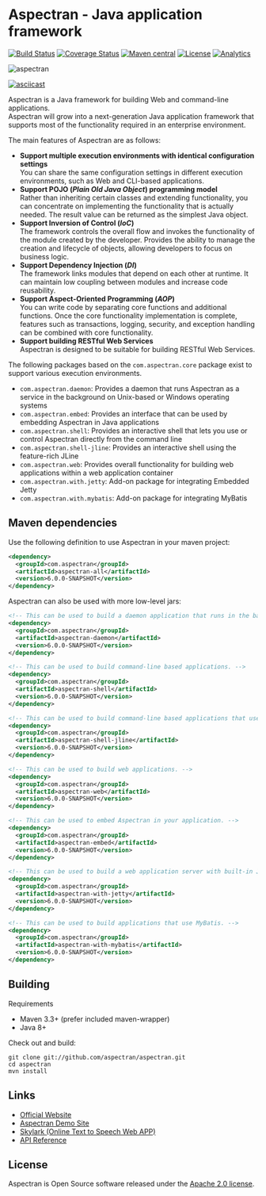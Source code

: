 # Aspectran - Java application framework

[![Build Status](https://travis-ci.org/aspectran/aspectran.svg?branch=master)](https://travis-ci.org/aspectran/aspectran)
[![Coverage Status](https://coveralls.io/repos/github/aspectran/aspectran/badge.svg?branch=master)](https://coveralls.io/github/aspectran/aspectran?branch=master)
[![Maven central](https://maven-badges.herokuapp.com/maven-central/com.aspectran/aspectran/badge.svg#v6.0.0-SNAPSHOT)](https://maven-badges.herokuapp.com/maven-central/com.aspectran/aspectran)
[![License](https://img.shields.io/:license-apache-orange.svg)](https://www.apache.org/licenses/LICENSE-2.0.html)
[![Analytics](https://ga-beacon.appspot.com/UA-66807210-1/aspectran/aspectran-readme?pixel)](https://github.com/aspectran/aspectran)

![aspectran](http://www.aspectran.com/images/header_aspectran.png)

[![asciicast](https://asciinema.org/a/213874.png)](https://asciinema.org/a/213874)

Aspectran is a Java framework for building Web and command-line applications.  
Aspectran will grow into a next-generation Java application framework that supports most of the functionality required in an enterprise environment.

The main features of Aspectran are as follows:

* **Support multiple execution environments with identical configuration settings**  
  You can share the same configuration settings in different execution environments, such as Web and CLI-based applications.
* **Support POJO (*Plain Old Java Object*) programming model**  
  Rather than inheriting certain classes and extending functionality, you can concentrate on implementing the functionality that is actually needed.
  The result value can be returned as the simplest Java object.
* **Support Inversion of Control (*IoC*)**  
  The framework controls the overall flow and invokes the functionality of the module created by the developer.
  Provides the ability to manage the creation and lifecycle of objects, allowing developers to focus on business logic.
* **Support Dependency Injection (*DI*)**  
  The framework links modules that depend on each other at runtime.
  It can maintain low coupling between modules and increase code reusability.
* **Support Aspect-Oriented Programming (*AOP*)**  
  You can write code by separating core functions and additional functions.
  Once the core functionality implementation is complete, features such as transactions, logging, security, and exception handling can be combined with core functionality.
* **Support building RESTful Web Services**  
  Aspectran is designed to be suitable for building RESTful Web Services.

The following packages based on the `com.aspectran.core` package exist to support various execution environments.

* `com.aspectran.daemon`: Provides a daemon that runs Aspectran as a service in the background on Unix-based or Windows operating systems
* `com.aspectran.embed`: Provides an interface that can be used by embedding Aspectran in Java applications
* `com.aspectran.shell`: Provides an interactive shell that lets you use or control Aspectran directly from the command line
* `com.aspectran.shell-jline`: Provides an interactive shell using the feature-rich JLine
* `com.aspectran.web`: Provides overall functionality for building web applications within a web application container
* `com.aspectran.with.jetty`: Add-on package for integrating Embedded Jetty
* `com.aspectran.with.mybatis`: Add-on package for integrating MyBatis

## Maven dependencies

Use the following definition to use Aspectran in your maven project:
```xml
<dependency>
  <groupId>com.aspectran</groupId>
  <artifactId>aspectran-all</artifactId>
  <version>6.0.0-SNAPSHOT</version>
</dependency>
```

Aspectran can also be used with more low-level jars:
```xml
<!-- This can be used to build a daemon application that runs in the background. -->
<dependency>
  <groupId>com.aspectran</groupId>
  <artifactId>aspectran-daemon</artifactId>
  <version>6.0.0-SNAPSHOT</version>
</dependency>
```
```xml
<!-- This can be used to build command-line based applications. -->
<dependency>
  <groupId>com.aspectran</groupId>
  <artifactId>aspectran-shell</artifactId>
  <version>6.0.0-SNAPSHOT</version>
</dependency>
```
```xml
<!-- This can be used to build command-line based applications that use the feature-rich JLine. -->
<dependency>
  <groupId>com.aspectran</groupId>
  <artifactId>aspectran-shell-jline</artifactId>
  <version>6.0.0-SNAPSHOT</version>
</dependency>
```
```xml
<!-- This can be used to build web applications. -->
<dependency>
  <groupId>com.aspectran</groupId>
  <artifactId>aspectran-web</artifactId>
  <version>6.0.0-SNAPSHOT</version>
</dependency>
```
```xml
<!-- This can be used to embed Aspectran in your application. -->
<dependency>
  <groupId>com.aspectran</groupId>
  <artifactId>aspectran-embed</artifactId>
  <version>6.0.0-SNAPSHOT</version>
</dependency>
```
```xml
<!-- This can be used to build a web application server with built-in Jetty. -->
<dependency>
  <groupId>com.aspectran</groupId>
  <artifactId>aspectran-with-jetty</artifactId>
  <version>6.0.0-SNAPSHOT</version>
</dependency>
```
```xml
<!-- This can be used to build applications that use MyBatis. -->
<dependency>
  <groupId>com.aspectran</groupId>
  <artifactId>aspectran-with-mybatis</artifactId>
  <version>6.0.0-SNAPSHOT</version>
</dependency>
```

## Building

Requirements

* Maven 3.3+ (prefer included maven-wrapper)
* Java 8+

Check out and build:

    git clone git://github.com/aspectran/aspectran.git
    cd aspectran
    mvn install
    
## Links

* [Official Website](http://www.aspectran.com/)
* [Aspectran Demo Site](http://demo.aspectran.com/)
* [Skylark (Online Text to Speech Web APP)](http://skylark.aspectran.com/)
* [API Reference](http://javadoc.io/doc/com.aspectran/aspectran-all)

## License

Aspectran is Open Source software released under the [Apache 2.0 license](http://www.apache.org/licenses/LICENSE-2.0).
